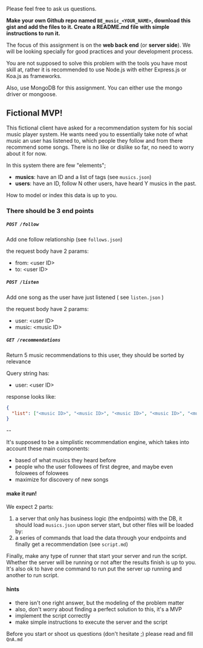 Please feel free to ask us questions.

**Make your own Github repo named `BE_music_<YOUR_NAME>`, download this gist and add the files to it. Create a README.md file with simple instructions to run it.**

The focus of this assignment is on the **web back end** (or **server side**). We will be looking specially for good practices and your development process.

You are not supposed to solve this problem with the tools you have most skill at, rather it is recommended to use Node.js with either Express.js or Koa.js as frameworks.

Also, use MongoDB for this assignment. You can either use the mongo driver or mongoose.

## Fictional MVP!

This fictional client have asked for a recommendation system for his social music player system.
He wants need you to essentially take note of what music an user has listened to, which people they follow and from there recommend some songs. There is no like or dislike so far, no need to worry about it for now.

In this system there are few "elements"; 

- **musics**: have an ID and a list of tags (see `musics.json`)
- **users**: have an ID, follow N other users, have heard Y musics in the past. 

How to model or index this data is up to you.

### There should be 3 end points

##### `POST /follow`
Add one follow relationship (see `follows.json`)

the request body have 2 params:
- from: \<user ID\>
- to: \<user ID\>

##### `POST /listen`
Add one song as the user have just listened ( see `listen.json` )

the request body have 2 params:
- user: \<user ID\>
- music: \<music ID\>

##### `GET /recommendations`
Return 5 music recommendations to this user, they should be sorted by relevance

Query string has:
- user: \<user ID\>

response looks like:

```json
{
  "list": ["<music ID>", "<music ID>", "<music ID>", "<music ID>", "<music ID>"]
}
```

--

It's supposed to be a simplistic recommendation engine, which takes into account these main components:
- based of what musics they heard before
- people who the user followees of first degree, and maybe even folowees of folowees
- maximize for discovery of new songs

#### make it run!

We expect 2 parts:

1. a server that only has business logic (the endpoints) with the DB, it should load `musics.json` upon server start, but other files will be loaded by:
2. a series of commands that load the data through your endpoints and finally get a recommendation (see `script.md`)

Finally, make any type of runner that start your server and run the script. Whether the server will be running or not after the results finish is up to you. It's also ok to have one command to run put the server up running and another to run script.

#### hints
- there isn't one right answer, but the modeling of the problem matter
- also, don't worry about finding a perfect solution to this, it's a MVP
- implement the script correctly
- make simple instructions to execute the server and the script

Before you start or shoot us questions (don't hesitate ;) please read and fill `QnA.md`